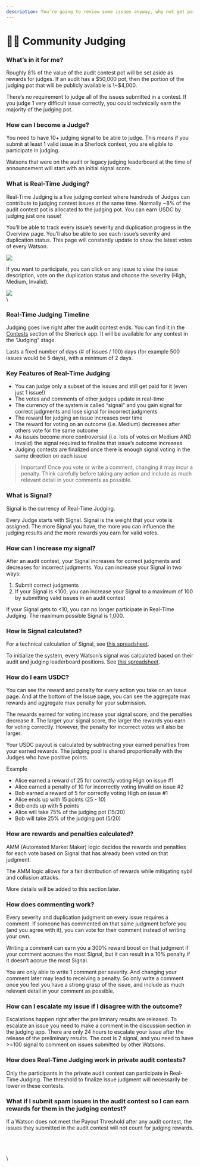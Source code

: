 ```yaml
---
description: You’re going to review some issues anyway, why not get paid for it?
---
```


# 🧑‍⚖️ Community Judging

### What’s in it for me?

Roughly 8% of the value of the audit contest pot will be set aside as rewards for judges. If an audit has a $50,000 pot, then the portion of the judging pot that will be publicly available is \~$4,000.

There’s no requirement to judge all of the issues submitted in a contest. If you judge 1 very difficult issue correctly, you could technically earn the majority of the judging pot.

### How can I become a Judge?

You need to have 10+ judging signal to be able to judge. This means if you submit at least 1 valid issue in a Sherlock contest, you are eligible to participate in judging.&#x20;

Watsons that were on the audit or legacy judging leaderboard at the time of announcement will start with an initial signal score.&#x20;

### What is Real-Time Judging?

Real-Time Judging is a live judging contest where hundreds of Judges can contribute to judging contest issues at the same time. Normally \~8% of the audit contest pot is allocated to the judging pot. You can earn USDC by judging just one issue!

You’ll be able to track every issue’s severity and duplication progress in the Overview page. You’ll also be able to see each issue’s severity and duplication status. This page will constantly update to show the latest votes of every Watson.&#x20;

![](https://lh7-rt.googleusercontent.com/docsz/AD_4nXfxORK3RQQV9cts-KCLL3Kzwf7XlX2Xn4s7vFXqbeGvglGHrJxaV5ASGuQvSf5hJncNHC5LIlfHf_g3xMhzi0NzaEqucg3y04Sweeb8LbUIPvY5vLIDwFn0pfhEh3LZBsPPFfOYc7wvcaEIszqJzaMgpDoZ?key=vBHXKQdJakMdc1gIGcMF8w)

If you want to participate, you can click on any issue to view the issue description, vote on the duplication status and choose the severity (High, Medium, Invalid).

![](https://lh7-rt.googleusercontent.com/docsz/AD_4nXfunEKJYB2KkuBoI9mll1dGqcGBLsFS5wiviNgeB-yLLW4Q4KXbCKOfNftSk_JUCtw6gcKX5Xjf-3KDOxswdZvjCrdfanRdxoDhTPjO0KUezkEzhr0cBkr7aPT2Ql17G2qQVj8r4JICnL76CTg_UrYS3Nyw?key=vBHXKQdJakMdc1gIGcMF8w)\
\


### Real-Time Judging Timeline

Judging goes live right after the audit contest ends. You can find it in the [Contests](https://audits.sherlock.xyz/contests) section of the Sherlock app. It will be available for any contest in the “Judging” stage.&#x20;

Lasts a fixed number of days (# of issues / 100) days (for example 500 issues would be 5 days), with a minimum of 2 days.

### Key Features of Real-Time Judging

* You can judge only a subset of the issues and still get paid for it (even just 1 issue!)
* The votes and comments of other judges update in real-time
* The currency of the system is called “signal” and you gain signal for correct judgments and lose signal for incorrect judgments
* The reward for judging an issue increases over time
* The reward for voting on an outcome (i.e. Medium) decreases after others vote for the same outcome
* As issues become more controversial (i.e. lots of votes on Medium AND invalid) the signal required to finalize that issue’s outcome increases
* Judging contests are finalized once there is enough signal voting in the same direction on each issue

> Important! Once you vote or write a comment, changing it may incur a penalty. Think carefully before taking any action and include as much relevant detail in your comments as possible.&#x20;

### What is Signal?

Signal is the currency of Real-Time Judging.&#x20;

Every Judge starts with Signal. Signal is the weight that your vote is assigned. The more Signal you have, the more you can influence the judging results and the more rewards you earn for valid votes.

### How can I increase my signal?

After an audit contest, your Signal increases for correct judgments and decreases for incorrect judgments. You can increase your Signal in two ways:

1. Submit correct judgments
2. If your Signal is <100, you can increase your Signal to a maximum of 100 by submitting valid issues in an audit contest

If your Signal gets to <10, you can no longer participate in Real-Time Judging. The maximum possible Signal is 1,000.

### &#x20;How is Signal calculated?

For a technical calculation of Signal, see [this spreadsheet](https://docs.google.com/spreadsheets/d/1fQ-8HS4SL0sXqKg6bHHlHFFhbj8Y14cqWOiupYIpIrQ/edit?usp=sharing).

To initialize the system, every Watson’s signal was calculated based on their audit and judging leaderboard positions. See [this spreadsheet](https://docs.google.com/spreadsheets/d/1fQ-8HS4SL0sXqKg6bHHlHFFhbj8Y14cqWOiupYIpIrQ/edit?usp=sharing).&#x20;

### How do I earn USDC?

You can see the reward and penalty for every action you take on an Issue page. And at the bottom of the Issue page, you can see the aggregate max rewards and aggregate max penalty for your submission.&#x20;

The rewards earned for voting increase your signal score, and the penalties decrease it. The larger your signal score, the larger the rewards you earn for voting correctly. However, the penalty for incorrect votes will also be larger.&#x20;

Your USDC payout is calculated by subtracting your earned penalties from your earned rewards. The judging pool is shared proportionally with the Judges who have positive points.

Example

* Alice earned a reward of 25 for correctly voting High on issue #1
* Alice earned a penalty of 10 for incorrectly voting Invalid on issue #2
* Bob earned a reward of 5 for correctly voting High on issue #1
* Alice ends up with 15 points (25 - 10)
* Bob ends up with 5 points
* Alice will take 75% of the judging pot (15/20)
* Bob will take 25% of the judging pot (5/20)

### How are rewards and penalties calculated?

AMM (Automated Market Maker) logic decides the rewards and penalties for each vote based on Signal that has already been voted on that judgment.&#x20;

The AMM logic allows for a fair distribution of rewards while mitigating sybil and collusion attacks.

More details will be added to this section later.&#x20;

### &#x20;How does commenting work?

Every severity and duplication judgment on every issue requires a comment. If someone has commented on that same judgment before you (and you agree with it), you can vote for their comment instead of writing your own.&#x20;

Writing a comment can earn you a 300% reward boost on that judgment if your comment accrues the most Signal, but it can result in a 10% penalty if it doesn’t accrue the most Signal.&#x20;

You are only able to write 1 comment per severity. And changing your comment later may lead to receiving a penalty. So only write a comment once you feel you have a strong grasp of the issue, and include as much relevant detail in your comment as possible.&#x20;

### How can I escalate my issue if I disagree with the outcome?

Escalations happen right after the preliminary results are released. To escalate an issue you need to make a comment in the discussion section in the judging app. There are only 24 hours to escalate your issue after the release of the preliminary results. The cost is 2 signal, and you need to have >=100 signal to comment on issues submitted by other Watsons.&#x20;

### How does Real-Time Judging work in private audit contests?

Only the participants in the private audit contest can participate in Real-Time Judging. The threshold to finalize issue judgment will necessarily be lower in these contests.

### What if I submit spam issues in the audit contest so I can earn rewards for them in the judging contest?

If a Watson does not meet the Payout Threshold after any audit contest, the issues they submitted in the audit contest will not count for judging rewards.&#x20;

\
\
\
\

